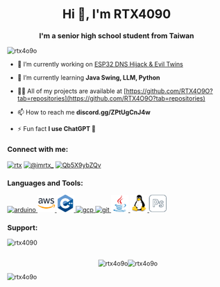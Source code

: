 <h1 align="center">Hi 👋, I'm RTX4090</h1>
<h3 align="center">I'm a senior high school student from Taiwan</h3>

<p align="left"> <img src="https://komarev.com/ghpvc/?username=rtx4o9o&label=Profile%20views&color=0e75b6&style=flat" alt="rtx4o9o" /> </p>

- 🔭 I’m currently working on [ESP32 DNS Hijack & Evil Twins](https://github.com/RTX4O9O/ESP32DNSHijack)

- 🌱 I’m currently learning **Java Swing, LLM, Python**

- 👨‍💻 All of my projects are available at [https://github.com/RTX4O9O?tab=repositories](https://github.com/RTX4O9O?tab=repositories)

- 📫 How to reach me **discord.gg/ZPtUgCnJ4w**

- ⚡ Fun fact **I use ChatGPT 🗿**

<h3 align="left">Connect with me:</h3>
<p align="left">
<a href="https://stackoverflow.com/users/rtx" target="blank"><img align="center" src="https://raw.githubusercontent.com/rahuldkjain/github-profile-readme-generator/master/src/images/icons/Social/stack-overflow.svg" alt="rtx" height="30" width="40" /></a>
<a href="https://www.youtube.com/c/@imrtx_" target="blank"><img align="center" src="https://raw.githubusercontent.com/rahuldkjain/github-profile-readme-generator/master/src/images/icons/Social/youtube.svg" alt="@imrtx_" height="30" width="40" /></a>
<a href="https://discord.gg/Qb5X9ybZQv" target="blank"><img align="center" src="https://raw.githubusercontent.com/rahuldkjain/github-profile-readme-generator/master/src/images/icons/Social/discord.svg" alt="Qb5X9ybZQv" height="30" width="40" /></a>
</p>

<h3 align="left">Languages and Tools:</h3>
<p align="left"> <a href="https://www.arduino.cc/" target="_blank" rel="noreferrer"> <img src="https://cdn.worldvectorlogo.com/logos/arduino-1.svg" alt="arduino" width="40" height="40"/> </a> <a href="https://aws.amazon.com" target="_blank" rel="noreferrer"> <img src="https://raw.githubusercontent.com/devicons/devicon/master/icons/amazonwebservices/amazonwebservices-original-wordmark.svg" alt="aws" width="40" height="40"/> </a> <a href="https://www.w3schools.com/cpp/" target="_blank" rel="noreferrer"> <img src="https://raw.githubusercontent.com/devicons/devicon/master/icons/cplusplus/cplusplus-original.svg" alt="cplusplus" width="40" height="40"/> </a> <a href="https://cloud.google.com" target="_blank" rel="noreferrer"> <img src="https://www.vectorlogo.zone/logos/google_cloud/google_cloud-icon.svg" alt="gcp" width="40" height="40"/> </a> <a href="https://git-scm.com/" target="_blank" rel="noreferrer"> <img src="https://www.vectorlogo.zone/logos/git-scm/git-scm-icon.svg" alt="git" width="40" height="40"/> </a> <a href="https://www.java.com" target="_blank" rel="noreferrer"> <img src="https://raw.githubusercontent.com/devicons/devicon/master/icons/java/java-original.svg" alt="java" width="40" height="40"/> </a> <a href="https://www.linux.org/" target="_blank" rel="noreferrer"> <img src="https://raw.githubusercontent.com/devicons/devicon/master/icons/linux/linux-original.svg" alt="linux" width="40" height="40"/> </a> <a href="https://www.photoshop.com/en" target="_blank" rel="noreferrer"> <img src="https://raw.githubusercontent.com/devicons/devicon/master/icons/photoshop/photoshop-line.svg" alt="photoshop" width="40" height="40"/> </a> </p>

<h3 align="left">Support:</h3>
<p><a href="https://ko-fi.com/rtx4090"> <img align="left" src="https://cdn.ko-fi.com/cdn/kofi3.png?v=3" height="50" width="210" alt="rtx4090" /></a></p><br><br>

<p><img align="left" src="https://github-readme-stats.vercel.app/api/top-langs?username=rtx4o9o&show_icons=true&locale=en&layout=compact" alt="rtx4o9o" /></p>

<p>&nbsp;<img align="left" src="https://github-readme-stats.vercel.app/api?username=rtx4o9o&show_icons=true&locale=en" alt="rtx4o9o" /></p>

<p><img align="left" src="https://github-readme-streak-stats.herokuapp.com/?user=rtx4o9o&" alt="rtx4o9o" /></p>
